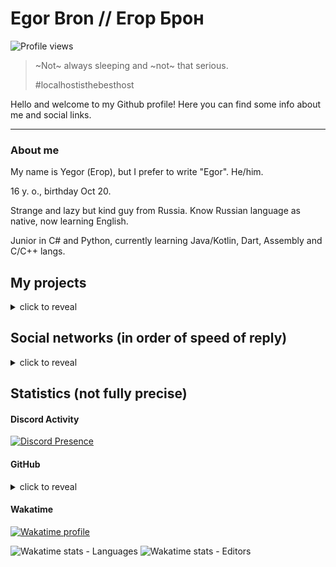 # Egor Bron // Егор Брон
<!--<img src="https://avatars.githubusercontent.com/u/71507444?s=64" style="border-radius: 4px;" alt="Avatar">-->

<!--[![ko-fi](https://ko-fi.com/img/githubbutton_sm.svg)](https://ko-fi.com/egorbron)-->
![Profile views](https://komarev.com/ghpvc/?username=EgorBron&color=4c10cc&style=flat-square)
> ~Not~ always sleeping and ~not~ that serious.
> 
> #localhostisthebesthost

Hello and welcome to my Github profile! Here you can find some info about me and social links.

<hr>

### About me
My name is Yegor (Егор), but I prefer to write "Egor". He/him.

16 y. o., birthday Oct 20.

Strange and lazy but kind guy from Russia. Know Russian language as native, now learning English<!--, want to learn Interslavic and Chinese-->.

Junior in C# and Python, currently learning Java/Kotlin, Dart, Assembly and C/C++ langs.

<!--
<details><summary>Toolset</summary>
 
 * 2D Design
   * Adobe Photoshop (CC 2015 and CC 2022)
   * Figma (latest)
 * 3D design
   * Cinema 4D r20-r21
   * Blender (2.8, 3.3)
 * Video-related
   * OBS Studio (28+)
   * Adobe Premiere Pro (CC 2022)
   * Adobe After Effects (CC 2022)
 * Music/audio
   * Adobe Audition (CC 2014, CC 2022)
   * MuseScore 3
   * Embers (latest)
 * Networking
   * PuTTY (latest)
   * Hamachi (2.2)
   * BurpSuite Community (2022+)
   * Postman (10+)
   * Fiddler Classic (5.0)
 * Personalization
   * Rainmeter (latest)
   * KeyGo (latest)
   * Notifications Visualizer (latest)
   * PowerToys (latest)
 * Programming
   * Languages
     * Python (3.11.3, 3.9.6, 2.7, mainly 3.11.3)
     * .NET (4.8 Framework, 5.0-7.0 Core, mainly 7.0)
      * C# (7-11, mainly 10-11)
     * JVM
      * Java (8, 16, 17, mainly 17)
      * Kotlin (1.7)
      * Scala (3.1)
     * C++ (10, 21, mainly 21)
     * Lua (5.4)
     * Dart (2.18)
     * Web-related (HTML, CSS, JS)
   * Databases
     * MongoDB (5.0 Enteripse)
     * SQLite
   * Editors & IDEs
     * Visual Studio 2022 (17)
     * Visual Studio Code (latest)
     * Android Studio (2021.3)
     * IntelliJ IDEA (2022.2)
     * Notepad++ (latest)
   * Game engines
     * Godot (4.0)
     * Unity (2017, 2021, mostly 2017)
   * Reverse engineering tools
     * dnSpyEx (latest)
     * ImHex (latest)
     * Cheat Engine (latest)
     * Resource Hacker (latest)
     * cpp2il
   * Mod APIs
     * Fabric (Minecraft) (latest)
     * BSPIA (Beat Saber and other Unity Mono-backend games) (latest)
     * Melon Loader (Unity) (latest)
</details>
<hr>
-->

## My projects
<details><summary>click to reveal</summary>

> Here are all the projects that I work on or have worked on recently.
>
> If ✔ is after project name - this project is finished, 🥶 - project is temporarily unmaintained.

###### Personal projects
  * 📄 [Some GitHub Gists](https://gist.github.com/EgorBron)
  * 📦 [AutoJPPRooms (private)](https://github.com/EgorBron/AutoJPPRooms) - automated livestream for Jackbox Party Packs (DESrv plugin)
  * 🔌 [SocketSaber](https://github.com/EgorBron/SocketSaber) - mod and library that allows you to open localhost TCP socket with lots of your current BS activity
  * 😺 [anekos](https://github.com/EgorBron/anekos)✔ - simple and shitty async Nekos.life API interactor 
  * 🚇 [How Long On Subway](https://github.com/EgorBron/HowLongOnSubway)🥶 - subway travel time calculator
  * 🖼 [BSDRP](https://github.com/EgorBron/BSDRP) - DRP (Discord Rich Presence) implementation for Beat Saber
  * 🎋 [GrasscutterCommandGenerator](https://github.com/EgorBron/GrasscutterCommandGenerator)🥶 - fork of [GrasscutterCommandGenerator](https://github.com/jie65535/GrasscutterCommandGenerator) with few new features and translations fixes
  * 🏞 [TurfTooley](https://github.com/EgorBron/TurfTooley) (private) - completely reinvented GrasscutterCommandGenerator, mod manager and launcher made with Avalonia and some turf
  * 🙀 [WHAT THE CAT?!](https://github.com/EgorBron/WHAT-THE-CAT)✔ - joke "virus" that spams with cat images (and not only cats)
  * 🎣 [Trapp](https://github.com/EgorBron/Trapp)🥶 - Android app what can help interact with "APIs that returns random images"
  * 💽 [EasyDriveIcon](https://github.com/EgorBron/EasyDriveIcon)✔ - util for change drive icon in Windows explorer
  * 📸 [ae2gd](https://github.com/EgorBron/ae2gd)🥶 - plugin for After Effects that imports composition to Geometry Dash level
  * 🌋 [XGauntlet](https://github.com/EgorBron/XGauntlet) - Geode mod for Geometry Dash that helps to add more "gauntlets"
  * 〽 [BlenderMoGraph](https://github.com/EgorBron/BlenderMoGraph)🥶 - addon for Blender that provides tools related to easy work with motion grpahics
  * 🦠 [PIMS](https://github.com/EgorBron/PIMS)🥶 - custom server for Plague Inc. (DESrv plugin)
  * 🧵 [fastpath](https://github.com/EgorBron/fastpath)🥶 - easy way to add something to PATH env. variable using CLI
  * 🗡 [SKMS](https://github.com/EgorBron/SKMS)🥶 - custom server for Soul Knight (DESrv plugin)

###### [Blusutils](https://github.com/Blusutils/) projets
  * 🥫 [DESrv](https://github.com/Blusutils/DESrv) - Dedicated Extendible Server for usage in different tasks
  * 🌄 [DESCEndLib](https://github.com/Blusutils/DESCEndLib)✔ - multipurposal .NET library
  * 🔍 [DESrv Plugin Example](https://github.com/Blusutils/desrv-pdk-example) - example plugin for DESrv using PDK
  * ⚙ [Blusutils Python library](https://github.com/Blusutils/blusutilspy)✔ - library with random functionality
  * 💧 Niquid (private)🥶 - yet another logic game
  * 🌐 [SimpleTranslate (private, but will open soon)](https://github.com/Blusutils/SimpleTranslate)🥶 - simple web CAT tool and translations hosting
  * 📝 [Art Prompt Challenge](https://github.com/Blusutils/ArtPromptChallenge)🥶 - artwork theme prompt generator for "creating whatever you want (if you want too much)"
  * 🔥 Elemheadz (private)🥶 - yet another platformer game
  * 📰 [Blusutils Newscenter (private)](https://github.com/Blusutils/Newscenter)🥶 - IfTTT-like news crossposting solution
  * 👷‍♀️ [AniTycoon (private)](https://github.com/Blusutils/AniTycoon) - yet another Discord bot

 ###### Blusutils [Firoapps](https://github.com/Firoapps)
   * 📹 [CaptureExp (private)](https://github.com/Firoapps/CaptureExp)🥶 - shitty motion capture implementation for VR and exportion to some 3D software
   * 🎆 [Firogram (private)](https://github.com/Firoapps/Firogram) - cross-platform Telegram client implementation on Flutter for developers and enthusiasts
   * 📨 [Migratail (private)](https://github.com/Firoapps/Migratail) - helps to migrate from old mail services, browsers or systems
 
###### Blusutils x [SyrDB](https://github.com/syrdb)
  * 🗄 [BDSF.NET](https://github.com/Blusutils/BDSF.NET)🥶 - *Binary Data Store Format* implementation for .NET
  * 🍕 [SyrD.NET](https://github.com/syrdb/SyrD.NET)🥶 - [SyrDB](https://github.com/syrdb/SyrDB) driver for .NET
  * 🧀 [SyrBot](https://github.com/Blusutils/Syr) - Discord bot with great functionality
  * 🔁 [RouC](https://github.com/Blusutils/RouC)🥶 - the web anonymous **Rou**lette **C**hat
</details>

## Social networks (in order of speed of reply)
<details><summary>click to reveal</summary>

> **Warning**: please just join the related community (server, channel, etc.) if it exists. And if you sent friend request, describe what are you want as completly as you can. **NO QUESTIONS ABOUT PYTHON OR DISCORD BOTS!**

[Discord (Егор Брон#3443)](https://discord.com/users/555638466365489172) or [Discord Server](https://discord.gg/bJkW8SSEeY)

[Telegram DM (@egorbronn)](https://t.me/egorbronn) or [channel (@egorbron_sleep, RU)](https://t.me/egorbron_sleep) 

[YouTube (@EgorBron)](https://youtube.com/@EgorBron)

[Steam](https://steamcommunity.com/id/EgorBronn/)

[DonationAlerts](https://www.donationalerts.com/c/egorbron)

[E-mail (egorbron@inbox.ru)](mailto:egorbron@inbox.ru)

[VK (@egorbronn)](https://vk.com/egorbronn) (inactive, may not reply) 

[osu!profile](https://osu.ppy.sh/users/15136301) (noreply)

[Itch](https://egorbron.itch.io/) (noreply)

[Ko-fi](https://ko-fi.com/egorbron) (noreply)

*More links will appear soon...*
</details>

## Statistics (not fully precise)

#### Discord Activity

<a href="https://discord.com/users/555638466365489172">
  <img
    src="https://lanyard.cnrad.dev/api/555638466365489172?idleMessage=Doing%20nothing"
    alt="Discord Presence"
    width=300
  />
</a>

#### GitHub
<details><summary>click to reveal</summary>
 
<!--
![Stats](https://github-readme-stats.vercel.app/api?username=EgorBron&show_icons=true&theme=tokyonight&bg_color=000000&title_color=ebebeb&text_color=cbcbcb)

![Top Langs](https://github-readme-stats.vercel.app/api/top-langs/?username=EgorBron&layout=compact&theme=codeSTACKr)-->

![Metrics](/github-metrics.svg)

![Metrics Blusutils](/github-metrics-blusutils.svg)
 
</details>

#### Wakatime

[![Wakatime profile](https://wakatime.com/badge/user/0d335b7c-5fc4-4716-9e58-4e0d11be214d.svg?style=flat-square)](https://wakatime.com/@EgorBron)

<img
  src="https://wakatime.com/share/@EgorBron/e276a505-ff9f-4cb2-885f-778f074830ee.svg"
  alt="Wakatime stats - Languages"
  width=500
/>
<img
  src="https://wakatime.com/share/@EgorBron/98a0f5cf-84cc-433d-81fa-f5fcb834b626.svg"
  alt="Wakatime stats - Editors"
  width=500
/>
